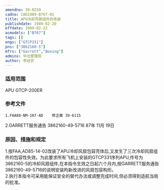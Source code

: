 ```yaml
---
amendno: 39-0250  
cadno: CAD1989-B767-02  
title: APU冷却风扇组件的改装  
publishdate: 1989-02-20  
effdate: 1989-02-22  
acmodels: ["B767"]  
tags: []  
engs: ["GTCP331"]  
pns: ["3862160-5"]  
mfrs: ["Garrett","Boeing"]  
admins: 华北管理局  
author: 李经农  
---
```

  
### 适用范围  
APU GTCP-200ER  
  
<!--more-->  
### 参考文件  
    1.FAA88-NM-107-AD    修正案 39-6115  
2.GARRETT服务通告 3862160-49-5716 87年 11月 19日  
  
### 原因、措施和规定  
1.按FAA,AD85-14-02改装了APU冷却风扇包容壳体后,又发生了三次冷却风扇组件的包容性失效。为此要求所有飞机上安装的GTCP331序列APU,件号为3862160-5的冷却风扇组件,在本指令生效之日起六个月内,按GARRETT服务通告3862160-49-5716的说明安装昀新改进的风扇包容构形。  
    2.执行本指令可采用能保证安全的替代办法或调整完成时间,但必须得到适航当局的批准。  
  

